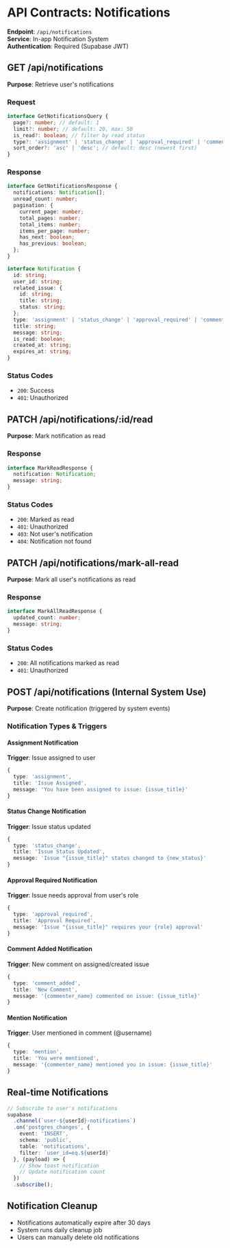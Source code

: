 # API Contracts: Notifications

**Endpoint**: `/api/notifications`  
**Service**: In-app Notification System  
**Authentication**: Required (Supabase JWT)

## GET /api/notifications
**Purpose**: Retrieve user's notifications

### Request
```typescript
interface GetNotificationsQuery {
  page?: number; // default: 1
  limit?: number; // default: 20, max: 50
  is_read?: boolean; // filter by read status
  type?: 'assignment' | 'status_change' | 'approval_required' | 'comment_added' | 'mention';
  sort_order?: 'asc' | 'desc'; // default: desc (newest first)
}
```

### Response
```typescript
interface GetNotificationsResponse {
  notifications: Notification[];
  unread_count: number;
  pagination: {
    current_page: number;
    total_pages: number;
    total_items: number;
    items_per_page: number;
    has_next: boolean;
    has_previous: boolean;
  };
}

interface Notification {
  id: string;
  user_id: string;
  related_issue: {
    id: string;
    title: string;
    status: string;
  };
  type: 'assignment' | 'status_change' | 'approval_required' | 'comment_added' | 'mention';
  title: string;
  message: string;
  is_read: boolean;
  created_at: string;
  expires_at: string;
}
```

### Status Codes
- `200`: Success
- `401`: Unauthorized

## PATCH /api/notifications/:id/read
**Purpose**: Mark notification as read

### Response
```typescript
interface MarkReadResponse {
  notification: Notification;
  message: string;
}
```

### Status Codes
- `200`: Marked as read
- `401`: Unauthorized
- `403`: Not user's notification
- `404`: Notification not found

## PATCH /api/notifications/mark-all-read  
**Purpose**: Mark all user's notifications as read

### Response
```typescript
interface MarkAllReadResponse {
  updated_count: number;
  message: string;
}
```

### Status Codes
- `200`: All notifications marked as read
- `401`: Unauthorized

## POST /api/notifications (Internal System Use)
**Purpose**: Create notification (triggered by system events)

### Notification Types & Triggers

#### Assignment Notification
**Trigger**: Issue assigned to user
```typescript
{
  type: 'assignment',
  title: 'Issue Assigned',
  message: 'You have been assigned to issue: {issue_title}'
}
```

#### Status Change Notification  
**Trigger**: Issue status updated
```typescript
{
  type: 'status_change',
  title: 'Issue Status Updated',
  message: 'Issue "{issue_title}" status changed to {new_status}'
}
```

#### Approval Required Notification
**Trigger**: Issue needs approval from user's role
```typescript
{
  type: 'approval_required',
  title: 'Approval Required',
  message: 'Issue "{issue_title}" requires your {role} approval'
}
```

#### Comment Added Notification
**Trigger**: New comment on assigned/created issue
```typescript
{
  type: 'comment_added', 
  title: 'New Comment',
  message: '{commenter_name} commented on issue: {issue_title}'
}
```

#### Mention Notification
**Trigger**: User mentioned in comment (@username)
```typescript
{
  type: 'mention',
  title: 'You were mentioned',
  message: '{commenter_name} mentioned you in issue: {issue_title}'
}
```

## Real-time Notifications
```typescript
// Subscribe to user's notifications
supabase
  .channel(`user-${userId}-notifications`)
  .on('postgres_changes', {
    event: 'INSERT',
    schema: 'public',
    table: 'notifications',
    filter: `user_id=eq.${userId}`
  }, (payload) => {
    // Show toast notification
    // Update notification count
  })
  .subscribe();
```

## Notification Cleanup
- Notifications automatically expire after 30 days
- System runs daily cleanup job
- Users can manually delete old notifications